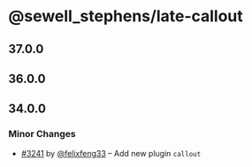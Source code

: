 # @sewell_stephens/late-callout

## 37.0.0

## 36.0.0

## 34.0.0

### Minor Changes

- [#3241](https://github.com/sewellstephens/late/pull/3241) by [@felixfeng33](https://github.com/felixfeng33) – Add new plugin `callout`
